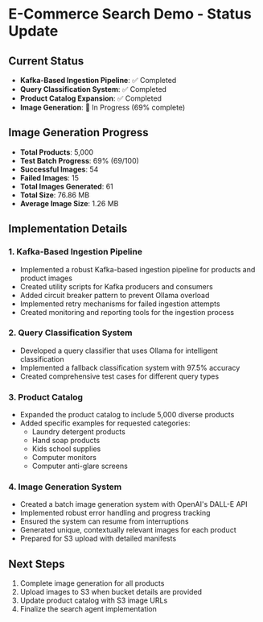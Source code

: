 # E-Commerce Search Demo - Status Update

## Current Status
- **Kafka-Based Ingestion Pipeline**: ✅ Completed
- **Query Classification System**: ✅ Completed
- **Product Catalog Expansion**: ✅ Completed
- **Image Generation**: 🔄 In Progress (69% complete)

## Image Generation Progress
- **Total Products**: 5,000
- **Test Batch Progress**: 69% (69/100)
- **Successful Images**: 54
- **Failed Images**: 15
- **Total Images Generated**: 61
- **Total Size**: 76.86 MB
- **Average Image Size**: 1.26 MB

## Implementation Details

### 1. Kafka-Based Ingestion Pipeline
- Implemented a robust Kafka-based ingestion pipeline for products and product images
- Created utility scripts for Kafka producers and consumers
- Added circuit breaker pattern to prevent Ollama overload
- Implemented retry mechanisms for failed ingestion attempts
- Created monitoring and reporting tools for the ingestion process

### 2. Query Classification System
- Developed a query classifier that uses Ollama for intelligent classification
- Implemented a fallback classification system with 97.5% accuracy
- Created comprehensive test cases for different query types

### 3. Product Catalog
- Expanded the product catalog to include 5,000 diverse products
- Added specific examples for requested categories:
  - Laundry detergent products
  - Hand soap products
  - Kids school supplies
  - Computer monitors
  - Computer anti-glare screens

### 4. Image Generation System
- Created a batch image generation system with OpenAI's DALL-E API
- Implemented robust error handling and progress tracking
- Ensured the system can resume from interruptions
- Generated unique, contextually relevant images for each product
- Prepared for S3 upload with detailed manifests

## Next Steps
1. Complete image generation for all products
2. Upload images to S3 when bucket details are provided
3. Update product catalog with S3 image URLs
4. Finalize the search agent implementation
